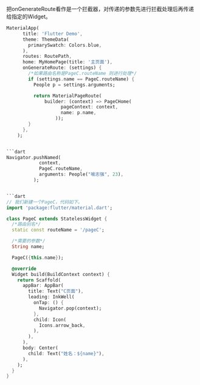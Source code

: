 把onGenerateRoute看作是一个拦截器，对传递的参数先进行拦截处理后再传递给指定的Widget。

```dart
MaterialApp(
      title: 'Flutter Demo',
      theme: ThemeData(
        primarySwatch: Colors.blue,
      ),
      routes: RoutePath,
      home: MyHomePage(title: '主页面'),
      onGenerateRoute: (settings) {
        /*如果路由名称是PageC.routeName 则进行处理*/
        if (settings.name == PageC.routeName) {
          People p = settings.arguments;

          return MaterialPageRoute(
              builder: (context) => PageCHome(
                    pageContext: context,
                    name: p.name,
                  ));
        }
      },
    );


```dart
Navigator.pushNamed(
            context,
            PageC.routeName,
            arguments: People("喻志强", 23),
          );


```dart
// 我们新建一个PageC，代码如下。
import 'package:flutter/material.dart';

class PageC extends StatelessWidget {
  /*路由别名*/
  static const routeName = '/pageC';

  /*需要的参数*/
  String name;

  PageC({this.name});

  @override
  Widget build(BuildContext context) {
    return Scaffold(
      appBar: AppBar(
        title: Text("C页面"),
        leading: InkWell(
          onTap: () {
            Navigator.pop(context);
          },
          child: Icon(
            Icons.arrow_back,
          ),
        ),
      ),
      body: Center(
        child: Text("姓名：${name}"),
      ),
    );
  }
}


